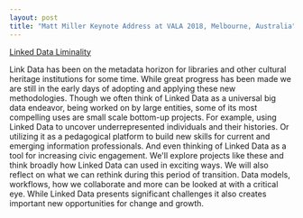 ```yaml
---
layout: post
title: "Matt Miller Keynote Address at VALA 2018, Melbourne, Australia"
---
```



[Linked Data Liminality](https://www.vala.org.au/keynote-speaker2018)


Link Data has been on the metadata horizon for libraries and other cultural heritage institutions for some time. While great progress has been made we are still in the early days of adopting and applying these new methodologies. Though we often think of Linked Data as a universal big data endeavor, being worked on by large entities, some of its most compelling uses are small
scale bottom-up projects. For example, using Linked Data to uncover underrepresented
individuals and their histories. Or utilizing it as a pedagogical platform to build new skills for
current and emerging information professionals. And even thinking of Linked Data as a tool for
increasing civic engagement. We&#39;ll explore projects like these and think broadly how Linked
Data can used in exciting ways. We will also reflect on what we can rethink during this period of
transition. Data models, workflows, how we collaborate and more can be looked at with a critical
eye. While Linked Data presents significant challenges it also creates important new
opportunities for change and growth.
